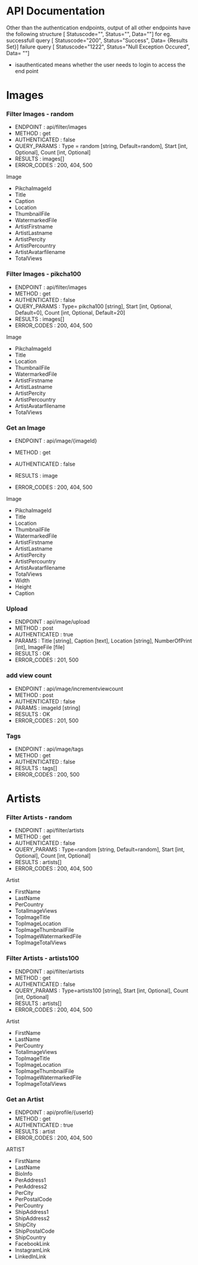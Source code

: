 


# API Documentation

Other than the authentication endpoints, output of all other endpoints have the following structure
[ Statuscode="", Status="", Data=""]
for eg. successfull query [ Statuscode="200", Status="Success", Data= {Results Set}]
failure query [ Statuscode="1222", Status="Null Exception Occured", Data= ""]


* isauthenticated means whether the user needs to login to access the end point



# Images

### Filter Images - random
- ENDPOINT : api/filter/images 
- METHOD : get
- AUTHENTICATED : false
- QUERY_PARAMS : Type = random [string, Default=random], Start [int, Optional], Count [int, Optional]
- RESULTS : images[]
- ERROR_CODES : 200, 404, 500

Image
 - PikchaImageId
 - Title
 - Caption 
 - Location 
 - ThumbnailFile 
 - WatermarkedFile 
 - ArtistFirstname 
 - ArtistLastname 
 - ArtistPercity 
 - ArtistPercountry 
 - ArtistAvatarfilename 
 - TotalViews



### Filter Images - pikcha100
- ENDPOINT : api/filter/images 
- METHOD : get
- AUTHENTICATED : false
- QUERY_PARAMS : Type= pikcha100 [string], Start [int, Optional, Default=0], Count [int, Optional, Default=20]
- RESULTS : images[]
- ERROR_CODES : 200, 404, 500

Image
 - PikchaImageId
 - Title
 - Location 
 - ThumbnailFile 
 - WatermarkedFile 
 - ArtistFirstname 
 - ArtistLastname 
 - ArtistPercity 
 - ArtistPercountry 
 - ArtistAvatarfilename 
 - TotalViews


### Get an Image
- ENDPOINT : api/image/{imageId} 
- METHOD : get
- AUTHENTICATED : false

- RESULTS : image
- ERROR_CODES : 200, 404, 500

Image
 - PikchaImageId
 - Title
 - Location 
 - ThumbnailFile 
 - WatermarkedFile 
 - ArtistFirstname 
 - ArtistLastname 
 - ArtistPercity 
 - ArtistPercountry 
 - ArtistAvatarfilename 
 - TotalViews
 - Width
 - Height
 - Caption



### Upload
- ENDPOINT : api/image/upload
- METHOD : post
- AUTHENTICATED : true
- PARAMS : Title [string], Caption [text], Location [string], NumberOfPrint [int], ImageFile [file]
- RESULTS : OK
- ERROR_CODES : 201, 500


### add view count
- ENDPOINT : api/image/incrementviewcount
- METHOD : post
- AUTHENTICATED : false
- PARAMS : imageId [string]
- RESULTS : OK
- ERROR_CODES : 201, 500

### Tags
- ENDPOINT : api/image/tags
- METHOD : get
- AUTHENTICATED : false
- RESULTS : tags[]
- ERROR_CODES : 200, 500


# Artists

### Filter Artists - random
- ENDPOINT : api/filter/artists 
- METHOD : get
- AUTHENTICATED : false
- QUERY_PARAMS : Type=random [string, Default=random], Start [int, Optional], Count [int, Optional]
- RESULTS : artists[]
- ERROR_CODES : 200, 404, 500

Artist
 - FirstName 
 - LastName
 - PerCountry
 - TotalImageViews
 - TopImageTitle
 - TopImageLocation
 - TopImageThumbnailFile
 - TopImageWatermarkedFile
 - TopImageTotalViews

### Filter Artists - artists100
- ENDPOINT : api/filter/artists 
- METHOD : get
- AUTHENTICATED : false
- QUERY_PARAMS : Type=artists100 [string], Start [int, Optional], Count [int, Optional]
- RESULTS : artists[]
- ERROR_CODES : 200, 404, 500

Artist
 - FirstName 
 - LastName
 - PerCountry
 - TotalImageViews
 - TopImageTitle
 - TopImageLocation
 - TopImageThumbnailFile
 - TopImageWatermarkedFile
 - TopImageTotalViews

### Get an Artist
- ENDPOINT : api/profile/{userId} 
- METHOD : get
- AUTHENTICATED : true
- RESULTS : artist
- ERROR_CODES : 200, 404, 500


ARTIST
 - FirstName
 - LastName 
 - BioInfo 
 - PerAddress1 
 - PerAddress2
 - PerCity 
 - PerPostalCode 
 - PerCountry 
 - ShipAddress1 
 - ShipAddress2 
 - ShipCity 
 - ShipPostalCode 
 - ShipCountry 
 - FacebookLink
 - InstagramLink
 - LinkedInLink

